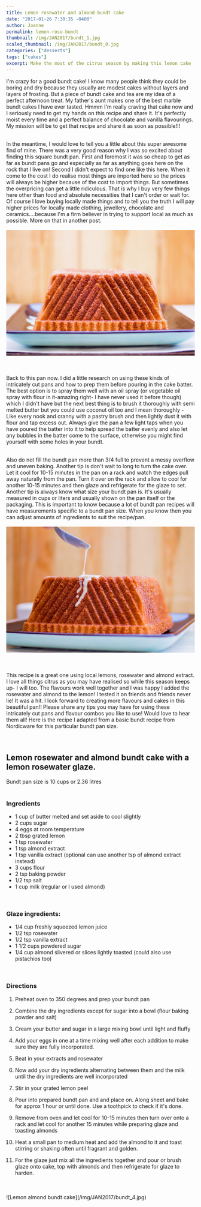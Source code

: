 ```yaml
---
title: Lemon rosewater and almond bundt cake
date: "2017-01-26 7:30:35 -0400"
author: Joanne
permalink: lemon-rose-bundt
thumbnail: /img/JAN2017/bundt_1.jpg
scaled_thumbnail: /img/JAN2017/bundt_0.jpg
categories: ["desserts"]
tags: ["cakes"]
excerpt: Make the most of the citrus season by making this lemon cake
---
```


I'm crazy for a good bundt cake! I know many people think they could be boring and dry because they usually are modest cakes without layers and layers of frosting.  But a piece of bundt cake and tea are my idea of a perfect afternoon treat.  My father's aunt makes one of the best marble bundt cakes I have ever tasted.  Hmmm I'm really craving that cake now and I seriously need to get my hands on this recipe and share it. It's perfectly moist every time and a perfect balance of chocolate and vanilla flavourings. My mission will be to get that recipe and share it as soon as possible!!!
<br>
<br>

In the meantime, I would love to tell you a little about this super awesome find of mine. There was a very good reason why I was so excited about finding this square bundt pan.  First and foremost it was so cheap to get as far as bundt  pans go and especially as far as anything goes here on the rock that I live on! Second I didn't expect to find one like this here. When it come to the cost I do realise most things are imported here so the prices will always be higher because of the cost to import things. But sometimes the overpricing can get a little ridiculous.  That is why I buy very few things here other than food and absolute necessities that I can't order or wait for. Of course I love buying locally made things and to tell you the truth I will pay higher prices for locally made clothing, jewellery, chocolate and ceramics....because I'm a firm believer in trying to support local as much as possible. More on that in another post.
<br>
<br>
![Lemon almond bundt cake](/img/JAN2017/bundt_2.jpg)  
<br>
<br>

Back to this pan now. I did a little research on using these kinds of intricately cut pans and how to prep them before pouring in the cake batter. The best option is to spray them well with an oil spray (or vegetable oil spray with flour in it-amazing right- I have never used it before though) which I didn't have but the next best thing is to brush it thoroughly with semi melted butter but you could use coconut oil too and I mean thoroughly - Like every nook and cranny with a pastry brush and then lightly dust it with flour and tap excess out. Always give the pan a few light taps when you have poured the batter into it to help spread the batter evenly and also let any bubbles in the batter come to the surface, otherwise you might find yourself with some holes in your bundt.
<br>
<br>

Also do not fill the bundt pan more than 3/4 full to prevent a messy overflow and uneven baking.
Another tip is don't wait to long to turn the cake over.  Let it cool for 10-15 minutes in the pan on a rack and watch the edges pull away naturally from the pan. Turn it over on the rack and allow to cool for another 10-15 minutes and then glaze and refrigerate for the glaze to set. Another tip is always know what size your bundt pan is. It's usually measured in cups or liters and usually shown on the pan itself or the packaging.  This is important to know because a lot of bundt pan recipes will have measurements specific to a bundt pan size.  When you know then you can adjust amounts of ingredients to suit the recipe/pan.
<br>
<br>
![Lemon almond bundt cake](/img/JAN2017/bundt_3.jpg)  
<br>
<br>

This recipe is a great one using local lemons, rosewater and almond extract.  I love all things citrus as you may have realised so while this season keeps up- I will too. The flavours work well together and I was happy I added the rosewater and almond to the lemon!  I tested it on friends and friends never lie! It was a hit.  I look forward to creating more flavours and cakes in this beautiful pan!! Please share any tips you may have for using these intricately cut pans and flavour combos you like to use! Would love to hear them all!
Here is the recipe I adapted from a basic bundt recipe from Nordicware for this particular bundt pan size.
<br>
<br><br>

## Lemon rosewater and almond bundt cake with a lemon rosewater glaze.
Bundt pan size is 10 cups or 2.36 litres
<br><br>

### Ingredients

* 1 cup of butter melted and set aside to cool slightly
* 2 cups sugar
* 4 eggs at room temperature
* 2 tbsp grated lemon
* 1 tsp rosewater
* 1 tsp almond extract
* 1 tsp vanilla extract (optional can use another tsp of almond extract instead)  
* 3 cups flour
* 2 tsp baking powder
* 1/2 tsp salt
* 1 cup milk (regular or I used almond)
<br>

### Glaze ingredients:

* 1/4 cup freshly squeezed lemon juice
* 1/2 tsp rosewater
* 1/2 tsp vanilla extract
* 1 1/2 cups powdered sugar
* 1/4 cup almond slivered or slices lightly toasted (could also use pistachios too)
<br>

### Directions

1. Preheat oven to 350 degrees and prep your bundt pan

1. Combine the dry ingredients except for sugar into a bowl (flour baking powder and salt)

1. Cream your butter and sugar in a large mixing bowl until light and fluffy

1. Add your eggs in one at a time mixing well after each addition to make sure they are fully incorporated.  

1. Beat in your extracts and rosewater

1. Now add your dry ingredients alternating between them and the milk until the dry ingredients are well incorporated

1. Stir in your grated lemon peel

1. Pour into prepared bundt pan and and place on. Along sheet and bake for approx 1 hour or until done.  Use a toothpick to check if it's done.  

1. Remove from oven and let cool for 10-15 minutes then turn over onto a rack and let cool for another 15 minutes while preparing glaze and toasting almonds

1. Heat a small pan to medium heat and add the almond to it and toast stirring or shaking often until fragrant and golden.

1. For the glaze just mix all the ingredients together and pour or brush glaze onto cake, top with almonds and then refrigerate for glaze to harden.  



<br>
<br>
![Lemon almond bundt cake](/img/JAN2017/bundt_4.jpg)
